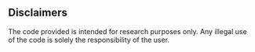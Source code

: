 ## Disclaimers
The code provided is intended for research purposes only. Any illegal use of the code is solely the responsibility of the user.
